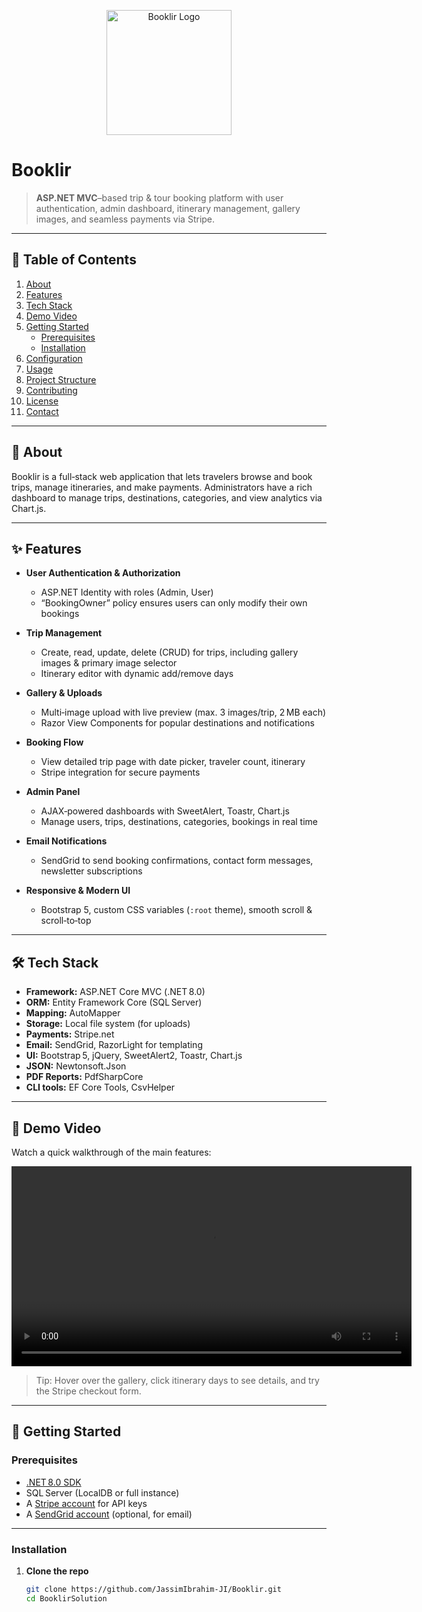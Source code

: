 <p align="center">
  <img src="https://<YOUR-LOGO-URL>" alt="Booklir Logo" width="200" />
</p>

# Booklir

> **ASP.NET MVC**–based trip & tour booking platform with user authentication, admin dashboard, itinerary management, gallery images, and seamless payments via Stripe.

---

## 📖 Table of Contents

1. [About](#about)  
2. [Features](#features)  
3. [Tech Stack](#tech-stack)  
4. [Demo Video](#demo-video)  
5. [Getting Started](#getting-started)  
   - [Prerequisites](#prerequisites)  
   - [Installation](#installation)  
6. [Configuration](#configuration)  
7. [Usage](#usage)  
8. [Project Structure](#project-structure)  
9. [Contributing](#contributing)  
10. [License](#license)  
11. [Contact](#contact)  

---

## 🧐 About

Booklir is a full‑stack web application that lets travelers browse and book trips, manage itineraries, and make payments. Administrators have a rich dashboard to manage trips, destinations, categories, and view analytics via Chart.js.

---

## ✨ Features

- **User Authentication & Authorization**  
  - ASP.NET Identity with roles (Admin, User)  
  - “BookingOwner” policy ensures users can only modify their own bookings  

- **Trip Management**  
  - Create, read, update, delete (CRUD) for trips, including gallery images & primary image selector  
  - Itinerary editor with dynamic add/remove days  

- **Gallery & Uploads**  
  - Multi‑image upload with live preview (max. 3 images/trip, 2 MB each)  
  - Razor View Components for popular destinations and notifications  

- **Booking Flow**  
  - View detailed trip page with date picker, traveler count, itinerary  
  - Stripe integration for secure payments  

- **Admin Panel**  
  - AJAX‑powered dashboards with SweetAlert, Toastr, Chart.js  
  - Manage users, trips, destinations, categories, bookings in real time  

- **Email Notifications**  
  - SendGrid to send booking confirmations, contact form messages, newsletter subscriptions  

- **Responsive & Modern UI**  
  - Bootstrap 5, custom CSS variables (`:root` theme), smooth scroll & scroll‑to‑top  

---

## 🛠 Tech Stack

- **Framework:** ASP.NET Core MVC (.NET 8.0)  
- **ORM:** Entity Framework Core (SQL Server)  
- **Mapping:** AutoMapper  
- **Storage:** Local file system (for uploads)  
- **Payments:** Stripe.net  
- **Email:** SendGrid, RazorLight for templating  
- **UI:** Bootstrap 5, jQuery, SweetAlert2, Toastr, Chart.js  
- **JSON:** Newtonsoft.Json  
- **PDF Reports:** PdfSharpCore  
- **CLI tools:** EF Core Tools, CsvHelper  

---

## 🎥 Demo Video

Watch a quick walkthrough of the main features:

<video width="640" controls>
  <source src="https://onedrive.live.com/download?cid=<YOUR-CID>&resid=<RESID>&authkey=<AUTHKEY>" type="video/mp4">
  Your browser does not support the video tag.
</video>

> Tip: Hover over the gallery, click itinerary days to see details, and try the Stripe checkout form.

---

## 🚀 Getting Started

### Prerequisites

- [.NET 8.0 SDK](https://dotnet.microsoft.com/download)  
- SQL Server (LocalDB or full instance)  
- A [Stripe account](https://stripe.com) for API keys  
- A [SendGrid account](https://sendgrid.com) (optional, for email)  

---

### Installation

1. **Clone the repo**  
   ```bash
   git clone https://github.com/JassimIbrahim-JI/Booklir.git
   cd BooklirSolution
